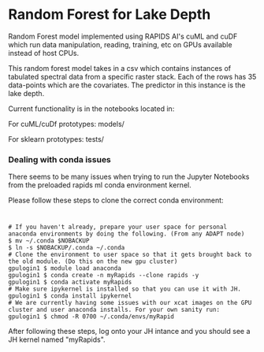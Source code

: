 # Random Forest for Lake Depth

Random Forest model implemented using RAPIDS AI's cuML and cuDF which run data manipulation, reading, training, etc on GPUs available instead of host CPUs. 

This random forest model takes in a csv which contains instances of tabulated spectral data from a specific raster stack. Each of the rows has 35 data-points which are the covariates. The predictor in this instance is the lake depth.

Current functionality is in the notebooks located in:

For cuML/cuDf prototypes: models/

For sklearn prototypes: tests/

### Dealing with conda issues

There seems to be many issues when trying to run the Jupyter Notebooks from the preloaded rapids ml conda environment kernel. 

Please follow these steps to clone the correct conda environment:

#

```
# If you haven't already, prepare your user space for personal anaconda environments by doing the following. (From any ADAPT node)
$ mv ~/.conda $NOBACKUP
$ ln -s $NOBACKUP/.conda ~/.conda
# Clone the environment to user space so that it gets brought back to the old module. (Do this on the new gpu cluster)
gpulogin1 $ module load anaconda
gpulogin1 $ conda create -n myRapids --clone rapids -y
gpulogin1 $ conda activate myRapids
# Make sure ipykernel is installed so that you can use it with JH.
gpulogin1 $ conda install ipykernel
# We are currently having some issues with our xcat images on the GPU cluster and user anaconda installs. For your own sanity run:
gpulogin1 $ chmod -R 0700 ~/.conda/envs/myRapid
```
After following these steps, log onto your JH intance and you should see a JH kernel named "myRapids".
